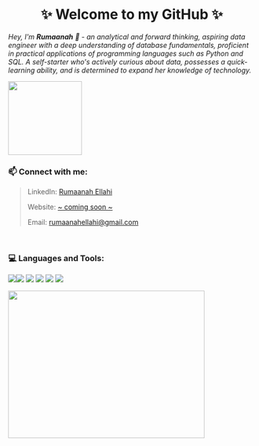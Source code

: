 <h1 align="center"> ✨ Welcome to my GitHub ✨ </h1>


<p><i>Hey, I'm <b>Rumaanah</b> 👋 - an analytical and forward thinking, aspiring data engineer with a deep understanding of database fundamentals, proficient in practical applications of programming languages such as Python and SQL. A self-starter who's actively curious about data, possesses a quick-learning ability, and is determined to expand her knowledge of technology.</i></p>
 
<img src="https://media2.giphy.com/media/LmNwrBhejkK9EFP504/200.gif" width="150" height="150"/>  

 
 ### 📫 Connect with me:
> LinkedIn: [Rumaanah Ellahi](https://www.linkedin.com/in/rumaanah/) 
>  
> Website: [~ coming soon ~](https://www.linkedin.com/in/rumaanah/)  
> 
>  Email: <rumaanahellahi@gmail.com>  
>  
<br>

### 💻 Languages and Tools: 

 <img src="https://img.icons8.com/color/38/000000/python--v1.png"/><img src="https://img.icons8.com/color/38/000000/amazon-web-services.png"/> <img src="https://img.icons8.com/fluency/38/000000/docker.png"/> <img src="https://img.icons8.com/ios-glyphs/38/000000/github.png"/> <img src="https://img.icons8.com/color/38/000000/mysql-logo.png"/> <img src="https://img.icons8.com/color/38/000000/visual-studio-code-2019.png"/>


<img src="https://github-readme-stats.vercel.app/api?username=r-ellahi&theme=&show_icons=true" width="400" height="300" style="max-width:100%;">

